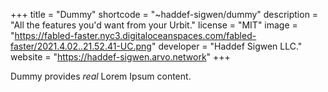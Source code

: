 +++
title = "Dummy"
shortcode = "~haddef-sigwen/dummy"
description = "All the features you'd want from your Urbit."
license = "MIT"
image = "https://fabled-faster.nyc3.digitaloceanspaces.com/fabled-faster/2021.4.02..21.52.41-UC.png"
developer = "Haddef Sigwen LLC."
website = "https://haddef-sigwen.arvo.network"
+++

Dummy provides _real_ Lorem Ipsum content.
